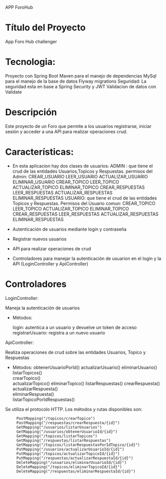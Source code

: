APP ForoHub

# Título del Proyecto

App Foro Hub challenger

# Tecnologia: 

Proyecto con Spring Boot
Maven para el manejo de dependencias
MySql para el manejo de la base de datos
Flyway migrations
Seguridad: La seguridad esta en base a Spring Security y JWT
Validacion de datos con Validate

# Descripción

Este proyecto de un Foro que permite a los usuarios registrarse, iniciar sesión y acceder a una API para realizar operaciones crud.

# Características:

- En esta aplicacion hay dos clases de usuarios: 
  ADMIN : que tiene el crud de las entidades Usuarios,Topicos y Respuestas.
  permisos del Admin:
        CREAR_USUARIO
        LEER_USUARIO
        ACTUALIZAR_USUARIO
        ELIMINAR_USUARIO
        CREAR_TOPICO
        LEER_TOPICO
        ACTUALIZAR_TOPICO
        ELIMINAR_TOPICO
        CREAR_RESPUESTAS
        LEER_RESPUESTAS
        ACTUALIZAR_RESPUESTAS
        ELIMINAR_RESPUESTAS
  USUARIO: que tiene el crud de las entidades Topicos y Respuestas.
  Permisos del Usuario comun:
        CREAR_TOPICO
        LEER_TOPICO
        ACTUALIZAR_TOPICO
        ELIMINAR_TOPICO
        CREAR_RESPUESTAS
        LEER_RESPUESTAS
        ACTUALIZAR_RESPUESTAS
        ELIMINAR_RESPUESTAS

- Autenticación de usuarios mediante login y contraseña
- Registrar nuevos usuarios
- API para realizar operaciones de crud
- Controladores para manejar la autenticación de usuarion en el login y la API (LoginController y ApiController)

# Controladores

LoginController:

Maneja la autenticación de usuarios

- Métodos:

  login: autentica a un usuario y devuelve un token de acceso
  registrarUsuario: registra a un nuevo usuario

ApiController:

Realiza operaciones de crud sobre las entidades Usuarios, Topico y Respuestas

- Métodos:
         obtenerUsuarioPorId()
         actualizarUsuario()
         eliminarUsuario()    
         listarTopicos()       
         crearTopico()  
         actualizarTopico()
         eliminarTopico()
         listarRespuestas()
         crearRespuesta()
         actualizarRespuesta()   
         eliminarRespuesta()        
         listarTopicoPorIdRespuestas()

Se utiliza el protocolo HTTP. Los métodos y rutas disponibles son:

         PostMapping("/topicos/crearTopico")
         PostMapping("/respuestas/crearRespuesta/{id}")
         GetMapping("/usuarios/listarUsuarios")
         GetMapping("/usuarios/obtenerUsuarioId/{id}")
         GetMapping("/topicos/listarTopicos")
         GetMapping("/respuestas/listarRespuestas")
         GetMapping("/topicos/listarRespuestasPorIdTopico/{id}")
         PutMapping("/usuarios/actualizarUsuarioId/{id}")
         PutMapping("/topicos/actualizarTopicoId/{id}")
         PutMapping("/respuestas/actualizarRespuestaId/{id}")
         DeleteMapping("/usuarios/eliminarUsuarioId/{id}")
         DeleteMapping("/topicos/eliminarTopicoId/{id}")
         DeleteMapping("/respuestas/eliminarRespuestaId/{id}")




     